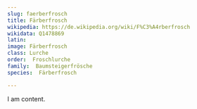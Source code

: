 ```yaml
---
slug: faerberfrosch
title: Färberfrosch
wikipedia: https://de.wikipedia.org/wiki/F%C3%A4rberfrosch
wikidata: Q1478869
latin:
image: Färberfrosch
class: Lurche
order:  Froschlurche
family:  Baumsteigerfrösche
species:  Färberfrosch

---
```


I am content.
